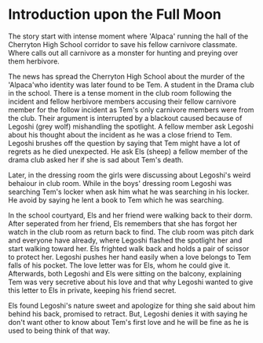 # Introduction upon the Full Moon

The story start with intense moment where 'Alpaca' running the hall of the
Cherryton High School corridor to save his fellow carnivore classmate. Where
calls out all carnivore as a monster for hunting and preying over them
herbivore.   

The news has spread the Cherryton High School about the murder of the 'Alpaca'who identity was later found to be Tem. A student in the Drama club in the
school. There is a tense moment in the club room following the incident and fellow herbivore members accusing their fellow carnivore member for the follow incident as Tem's only carnivore members were from the club. Their argument is interrupted by a blackout caused because of Legoshi (grey wolf) mishandling
the spotlight. A fellow member ask Legoshi about his thought about the
incident as he was a close friend to Tem. Legoshi brushes off the question by saying that Tem might have a lot of regrets as he died unexpected. He ask Els (sheep) a fellow member of the drama club asked her if she is sad about Tem's
death.

Later, in the dressing room the girls were discussing about Legoshi's weird
behaiour in club room. While in the boys' dressing room Legoshi was searching Tem's locker when ask him what he was searching in his locker. He avoid by
saying he lent a book to Tem which he was searching.

In the school courtyard, Els and her friend were walking back to their dorm.
After seperated from her friend, Els remembers that she has forgot her watch
in the club room as return back to find. The club room was pitch dark and
everyone have already, where Legoshi flashed the spotlight her and start
walking toward her. Els frighted walk back and holds a pair of scissor to
protect her. Legoshi pushes her hand easily when a love belongs to Tem falls
of his pocket. The love letter was for Els, whom he could give it. Afterwards,
both Legoshi and Els were sitting on the balcony, explaining Tem was very
secretive about his love and that why Legoshi wanted to give this letter to
Els in private, keeping his friend secret.

Els found Legoshi's nature sweet and apologize for thing she said about him
behind his back, promised to retract. But, Legoshi denies it with saying he
don't want other to know about Tem's first love and he will be fine as he is
used to being think of that way.   
